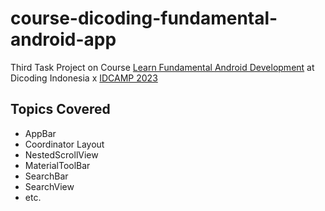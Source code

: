 # course-dicoding-fundamental-android-app
Third Task Project on Course [Learn Fundamental Android Development](https://www.dicoding.com/academies/14) at Dicoding Indonesia x [IDCAMP 2023](https://idcamp.ioh.co.id/)

## Topics Covered
- AppBar
- Coordinator Layout
- NestedScrollView
- MaterialToolBar
- SearchBar
- SearchView
- etc.